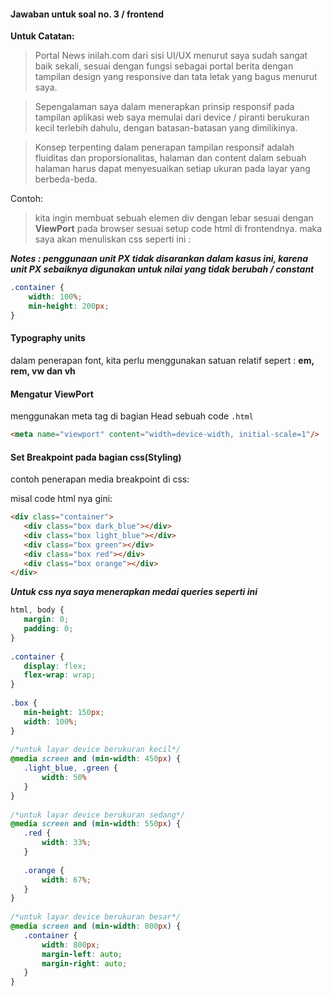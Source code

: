 #### Jawaban untuk soal no. 3 / frontend
**Untuk Catatan:**
>Portal News inilah.com dari sisi UI/UX menurut saya sudah sangat baik sekali, sesuai dengan fungsi sebagai portal berita dengan tampilan design yang responsive dan tata letak yang bagus menurut saya.

> Sepengalaman saya dalam menerapkan prinsip responsif pada tampilan aplikasi web saya memulai dari device / piranti berukuran kecil terlebih dahulu, dengan batasan-batasan yang dimilikinya.

> Konsep terpenting dalam penerapan tampilan responsif adalah fluiditas dan proporsionalitas, halaman dan content dalam sebuah halaman harus dapat menyesuaikan setiap ukuran pada layar yang berbeda-beda.

Contoh: 
> kita ingin membuat sebuah elemen div dengan lebar sesuai dengan **ViewPort** pada browser sesuai setup code html di frontendnya. maka saya akan menuliskan css seperti ini :

***Notes : penggunaan unit PX tidak disarankan dalam kasus ini, karena unit PX sebaiknya digunakan untuk nilai yang tidak berubah / constant***
```css
.container {
    width: 100%;
    min-height: 200px;
}
```  

#### Typography units
dalam penerapan font, kita perlu menggunakan satuan relatif sepert : 
**em, rem, vw dan vh**  

#### Mengatur ViewPort
menggunakan meta tag di bagian Head sebuah code ```.html```  
```html
<meta name="viewport" content="width=device-width, initial-scale=1"/>
```
#### Set Breakpoint pada bagian css(Styling)  
contoh penerapan media breakpoint di css: 

misal code html nya gini:
```html
<div class="container">
   <div class="box dark_blue"></div>
   <div class="box light_blue"></div>
   <div class="box green"></div>
   <div class="box red"></div>
   <div class="box orange"></div>
</div>
```
***Untuk css nya saya menerapkan medai queries seperti ini***
```css
html, body {
   margin: 0;
   padding: 0;
}
 
.container {
   display: flex;
   flex-wrap: wrap;
}
 
.box {
   min-height: 150px;
   width: 100%;
}
 
/*untuk layar device berukuran kecil*/
@media screen and (min-width: 450px) {
   .light_blue, .green {
       width: 50%
   }
}
 
/*untuk layar device berukuran sedang*/
@media screen and (min-width: 550px) {
   .red {
       width: 33%;
   }
 
   .orange {
       width: 67%;
   }
}
 
/*untuk layar device berukuran besar*/
@media screen and (min-width: 800px) {
   .container {
       width: 800px;
       margin-left: auto;
       margin-right: auto;
   }
}
```